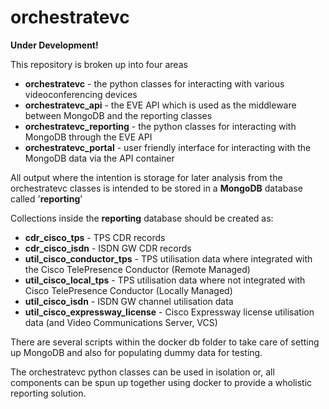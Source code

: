 # orchestratevc

**Under Development!**

This repository is broken up into four areas

* **orchestratevc** - the python classes for interacting with various videoconferencing devices
* **orchestratevc_api** - the EVE API which is used as the middleware between MongoDB and the reporting classes
* **orchestratevc_reporting** - the python classes for interacting with MongoDB through the EVE API
* **orchestratevc_portal** - user friendly interface for interacting with the MongoDB data via the API container

All output where the intention is storage for later analysis from the orchestratevc classes is intended to be stored in a **MongoDB** database called '**reporting**'

Collections inside the **reporting** database should be created as:

* **cdr_cisco_tps** - TPS CDR records
* **cdr_cisco_isdn** - ISDN GW CDR records
* **util_cisco_conductor_tps** - TPS utilisation data where integrated with the Cisco TelePresence Conductor (Remote Managed)
* **util_cisco_local_tps** - TPS utilisation data where not integrated with Cisco TelePresence Conductor (Locally Managed)
* **util_cisco_isdn** - ISDN GW channel utilisation data
* **util_cisco_expressway_license** - Cisco Expressway license utilisation data (and Video Communications Server, VCS)

There are several scripts within the docker db folder to take care of setting up MongoDB and also for populating dummy data for testing.

The orchestratevc python classes can be used in isolation or, all components can be spun up together using docker to provide a wholistic reporting solution.